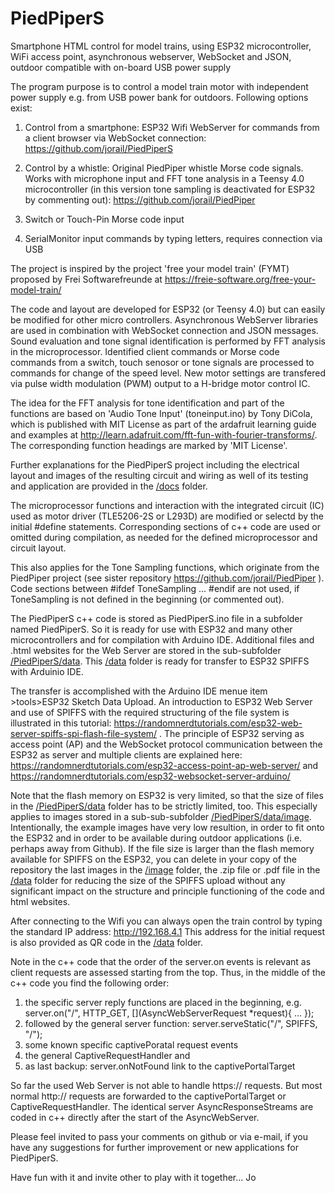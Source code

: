 # PiedPiperS
Smartphone HTML control for model trains, using ESP32 microcontroller, WiFi access point, asynchronous webserver, WebSocket and JSON, outdoor compatible with on-board USB power supply 

The program purpose is to control a model train motor with independent power supply e.g. from USB power bank for outdoors. 
Following options exist:

1. Control from a smartphone: ESP32 Wifi WebServer for commands from a client browser via WebSocket connection:
   https://github.com/jorail/PiedPiperS
   
2. Control by a whistle: Original PiedPiper whistle Morse code signals. Works with microphone input and FFT tone 
   analysis in a Teensy 4.0 microcontroller (in this version tone sampling is deactivated for ESP32 by commenting out):
   https://github.com/jorail/PiedPiper
   
3. Switch or Touch-Pin Morse code input

4. SerialMonitor input commands by typing letters, requires connection via USB

The project is inspired by the project 'free your model train' (FYMT) proposed by Frei Softwarefreunde
at https://freie-software.org/free-your-model-train/

The code and layout are developed for ESP32 (or Teensy 4.0) but can easily be modified for other micro controllers.
Asynchronous WebServer libraries are used in combination with WebSocket connection and JSON messages.
Sound evaluation and tone signal identification is performed by FFT analysis in the microprocessor.
Identified client commands or Morse code commands from a switch, touch senosor or tone signals are processed to 
commands for change of the speed level. New motor settings are transfered via pulse width modulation (PWM) output 
to a H-bridge motor control IC.

The idea for the FFT analysis for tone identification and part of the functions are based on 'Audio Tone Input' 
(toneinput.ino) by Tony DiCola, which is published with MIT License as part of the ardafruit 
learning guide and examples at http://learn.adafruit.com/fft-fun-with-fourier-transforms/. The corresponding 
function headings are marked by 'MIT License'.

Further explanations for the PiedPiperS project including the electrical layout and images of the resulting 
circuit and wiring as well of its testing and application are provided in the [/docs](docs/) folder.

The microprocessor functions and interaction with the integrated circuit (IC) used as motor driver (TLE5206-2S or L293D) are 
modified or selectd by the initial #define statements. Corresponding sections of c++ code are used or omitted during compilation, 
as needed for the defined microprocessor and circuit layout. 

This also applies for the Tone Sampling functions, which originate from the PiedPiper project 
(see sister repository https://github.com/jorail/PiedPiper ).
Code sections between #ifdef ToneSampling ... #endif are not used, if ToneSampling is not defined in the beginning (or commented out).

The PiedPiperS c++ code is stored as PiedPiperS.ino file in a subfolder named PiedPiperS. So it is ready for use 
with ESP32 and many other microcontrollers and for compilation with Arduino IDE. Additional files and .html websites for the Web Server 
are stored in the sub-subfolder [/PiedPiperS/data](PiedPiperS/data/). This [/data](PiedPiperS/data/) folder is ready for transfer to ESP32 SPIFFS with Arduinio IDE. 

The transfer is accomplished with the Arduino IDE menue item >tools>ESP32 Sketch Data Upload. An introduction 
to ESP32 Web Server and use of SPIFFS with the required structuring of the file system is illustrated in this tutorial: 
https://randomnerdtutorials.com/esp32-web-server-spiffs-spi-flash-file-system/ . 
The principle of ESP32 serving as access point (AP) and the WebSocket protocol communication between the ESP32 as server and 
multiple clients are explained here: 
https://randomnerdtutorials.com/esp32-access-point-ap-web-server/ and
https://randomnerdtutorials.com/esp32-websocket-server-arduino/

Note that the flash memory on ESP32 is very limited, so that the size of files in the [/PiedPiperS/data](PiedPiperS/data/) folder has to be
strictly limited, too. This especially applies to images stored in a sub-sub-subfolder [/PiedPiperS/data/image](PiedPiperS/data/image/). 
Intentionally, the example images have very low resultion, in order to fit onto the ESP32 and in order to be available
during outdoor applications (i.e. perhaps away from Github). If the file size is larger than the flash memory available 
for SPIFFS on the ESP32, you can delete in your copy of the repository the last images in the [/image](PiedPiperS/data/image/) folder, 
the .zip file or .pdf file in the [/data](PiedPiperS/data/) folder for reducing the size of the SPIFFS upload without any significant 
impact on the structure and principle functioning of the code and html websites.

After connecting to the Wifi you can always open the train control by typing the standard IP address:
http://192.168.4.1 This address for the initial request is also provided as QR code in the [/data](PiedPiperS/data/) folder. 

Note in the c++ code that the order of the server.on events is relevant as client requests are assessed starting from the top. 
Thus, in the middle of the c++ code you find the following order:
1. the specific server reply functions are placed in the beginning, 
   e.g. server.on("/", HTTP_GET, [](AsyncWebServerRequest *request){ ... });
2. followed by the general server function: server.serveStatic("/", SPIFFS, "/");
3. some known specific captivePoratal request events
4. the general CaptiveRequestHandler and 
5. as last backup: server.onNotFound link to the captivePortalTarget 

So far the used Web Server is not able to handle https:// requests. But most normal http:// requests are forwarded to the 
captivePortalTarget or CaptiveRequestHandler. The identical server AsyncResponseStreams are coded in c++ directly after 
the start of the AsyncWebServer. 

Please feel invited to pass your comments on github or via e-mail, if you have any suggestions for further improvement or
new applications for PiedPiperS.

Have fun with it and invite other to play with it together... Jo

